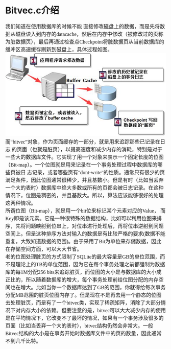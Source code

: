 # Bitvec.c介绍
<font face="微软雅黑" size="3px">

我们知道在使用数据库的时候不能  直接修改磁盘上的数据，而是先将数据从磁盘读入到内存的datacache，然后在内存中修改（被修改过的页称为脏数据页），最后再通过检查点Checkpoint将脏数据页从当前数据库的缓冲区高速缓存刷新到磁盘上，具体过程如图。  
<img src="3.jpg">  
而“bitvec”对象，作为页面缓存的一部分，就是用来追踪那些已记录在日志  的页面（也就是脏页），以提高速度和减少内存的消耗，特别是对于一些大的数据库文件。它实现了用一个对象来表示一个固定长度的位图（Bit-map）。一个位图就是用来记录在一个事务处理过程中数据库的哪些页被日 志记录，或者哪些页有"dont-write"的性质。通常只有很少的页满足条件，因此位图通常很稀少，并且基数小。但是有时（比如当丢弃一个大的表时）数据库中绝大多数或所有的页都会被日志记录。在这种情况下，位图是稠密的，并且基数大。所以，算法应该能够很好的处理这两种情况。  
所谓位图（Bit-map），就是用一个bit位来标记某个元素对应的Value， 而Key即是该元素。它是一种很特殊的数据结构，比如可以利用位图来排序，先将问题映射到位串上，对位串进行处理后，再将位串逆射到问题空间上。但是这种排序方法对输入的数据是有比较严格的要求(数据不能重复，大致知道数据的范围)。由于采用了Bit为单位来存储数据，因此在存储空间方面，可以大大节省。  
老的位图处理脏页的方式限制了SQLite的最大容量是GB的单位范围，而不是理论上的TB的单位范围，因为它在每个事务处理之前都强制为数据库的每1M分配256 bits来追踪脏页，而位图的大小是与数据库的大小成正比的，所以随着数据库的增大，每个事务处理前给位图分配的内存空间也在增大。比如当你一个数据库达到了GB的范围，你就得给每次事务分配MB范围的脏页位图内存了。但是现在不是再去用一个静态的位图去处理脏页，而是有了一个bitvec类，实现了稀疏矩阵，消除了大部分情况下对内存大小的依赖。但要注意的是，bitvec可以大大减少内存的使用是在平均情况下，它改变不了最坏的情况，如果有一个事务涉及很多的页面（比如当丢弃一个大的表时），bitvec结构仍然会非常大。一般Bitvec结构的大小是在事务开始时数据库文件中的页的数量，因此通常不到几千比特。  
